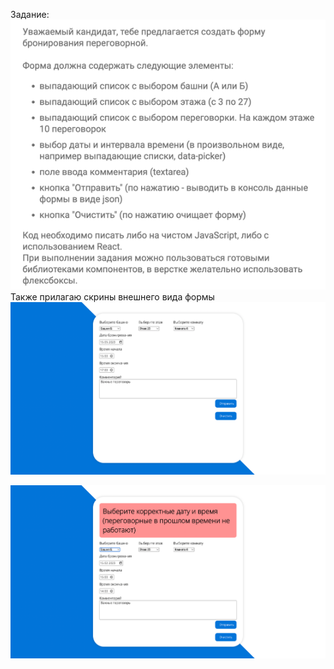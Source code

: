 Задание: ![img.png](public/img.png)
Также прилагаю скрины внешнего вида формы
![img_1.png](public/img_1.png)

![img_2.png](public/img_2.png)
